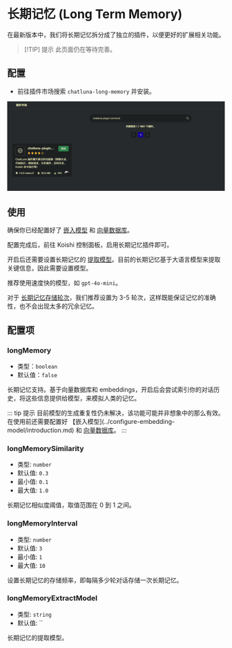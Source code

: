 # 长期记忆 (Long Term Memory)

在最新版本中，我们将长期记忆拆分成了独立的插件，以便更好的扩展相关功能。

> [!TIP] 提示
> 此页面仍在等待完善。

## 配置

- 前往插件市场搜索 `chatluna-long-memory` 并安装。

![alt text](../../public/images/image-55.png)

## 使用

确保你已经配置好了 [嵌入模型](../configure-embedding-model/introduction.md) 和 [向量数据库](../configure-vector-database/introduction.md)。

配置完成后，前往 Koishi 控制面板，启用长期记忆插件即可。

开启后还需要设置长期记忆的 [提取模型](../useful-configurations.md#longmemoryextractmodel)。目前的长期记忆基于大语言模型来提取关键信息，因此需要设置模型。

推荐使用速度快的模型，如 `gpt-4o-mini`。

对于 [长期记忆存储轮次](../useful-configurations.md#longmemoryinterval)，我们推荐设置为 3-5 轮次，这样既能保证记忆的准确性，也不会出现太多的冗余记忆。

## 配置项

### longMemory

- 类型：`boolean`
- 默认值：`false`

长期记忆支持。基于向量数据库和 embeddings，开启后会尝试索引你的对话历史，将这些信息提供给模型，来模拟人类的记忆。

::: tip 提示
目前模型的生成重复性仍未解决，该功能可能并非想象中的那么有效。
在使用前还需要配置好 【嵌入模型](../configure-embedding-model/introduction.md) 和 [向量数据库](../configure-vector-database/introduction.md)。
:::

### longMemorySimilarity

- 类型: `number`
- 默认值: `0.3`
- 最小值: `0.1`
- 最大值: `1.0`

长期记忆相似度阈值，取值范围在 0 到 1 之间。

### longMemoryInterval

- 类型: `number`
- 默认值: `3`
- 最小值: `1`
- 最大值: `10`

设置长期记忆的存储频率，即每隔多少轮对话存储一次长期记忆。

### longMemoryExtractModel

- 类型: `string`
- 默认值: ``

长期记忆的提取模型。